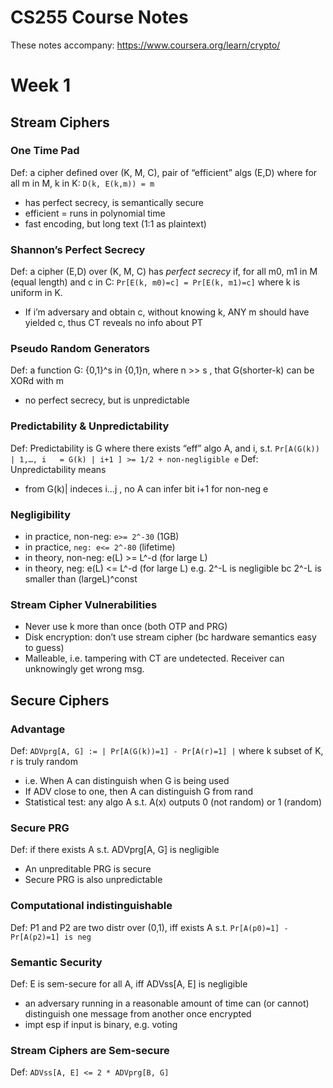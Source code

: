 # CS255 Course Notes
These notes accompany: https://www.coursera.org/learn/crypto/

# Week 1

## Stream Ciphers

### One Time Pad
Def: a cipher defined over (K, M, C), pair of “efficient” algs (E,D) where for all m in M, k in K: `D(k, E(k,m)) = m`
* has perfect secrecy, is semantically secure
* efficient = runs in polynomial time
* fast encoding, but long text (1:1 as plaintext)

### Shannon’s Perfect Secrecy 
Def: a cipher (E,D) over (K, M, C) has *perfect secrecy* if, for all m0, m1 in M (equal length) and c in C: `Pr[E(k, m0)=c] = Pr[E(k, m1)=c]` where k is uniform in K.
* If i’m adversary and obtain c, without knowing k, ANY m should have yielded c, thus CT reveals no info about PT

### Pseudo Random Generators
Def: a function G: {0,1}^s in {0,1}n, where n >> s , that G(shorter-k) can be XORd with m 
* no perfect secrecy, but is unpredictable

### Predictability & Unpredictability 
Def: Predictability is G where there exists “eff” algo A, and i, s.t. `Pr[A(G(k)) | 1,…, i   = G(k) | i+1 ] >= 1/2 + non-negligible e`
Def: Unpredictability means
* from G(k)| indeces i…j , no A can infer bit i+1 for non-neg e

### Negligibility
* in practice, non-neg: `e>= 2^-30` (1GB)
* in practice, `neg: e<= 2^-80` (lifetime)
* in theory, non-neg: e(L) >= L^-d (for large L)
* in theory, neg: e(L) <= L^-d (for large L)
e.g. 2^-L is negligible bc 2^-L is smaller than (largeL)^const

### Stream Cipher Vulnerabilities
* Never use k more than once (both OTP and PRG)
* Disk encryption: don’t use stream cipher (bc hardware semantics easy to guess)
* Malleable, i.e. tampering with CT are undetected. Receiver can unknowingly get wrong msg.

## Secure Ciphers

### Advantage
Def: `ADVprg[A, G] := | Pr[A(G(k))=1] - Pr[A(r)=1] |` where k subset of K, r is truly random
* i.e. When A can distinguish when G is being used
* If ADV close to one, then A can distinguish G from rand
* Statistical test: any algo A s.t. A(x) outputs 0 (not random) or 1 (random)

### Secure PRG
Def: if there exists A s.t. ADVprg[A, G] is negligible
* An unpreditable PRG is secure
* Secure PRG is also unpredictable

### Computational indistinguishable
Def: P1 and P2 are two distr over (0,1), iff exists A s.t. `Pr[A(p0)=1] - Pr[A(p2)=1] is neg`

### Semantic Security
Def: E is sem-secure for all A, iff ADVss[A, E] is negligible
* an adversary running in a reasonable amount of time can (or cannot) distinguish one message from another once encrypted
* impt esp if input is binary, e.g. voting

### Stream Ciphers are Sem-secure
Def: `ADVss[A, E] <= 2 * ADVprg[B, G]`
